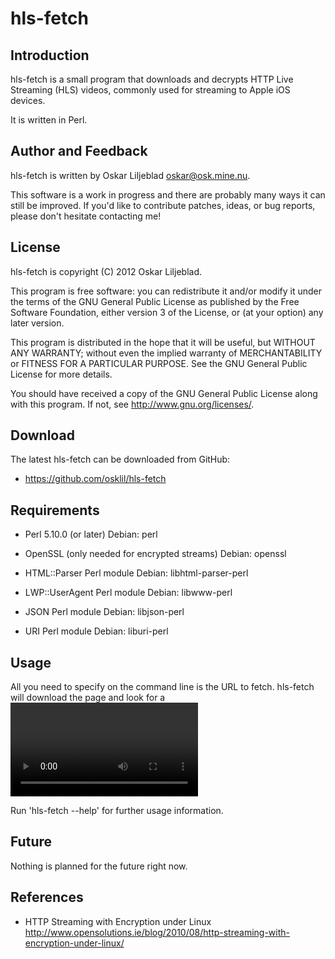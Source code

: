 hls-fetch
=========

Introduction
------------

hls-fetch is a small program that downloads and decrypts HTTP Live Streaming (HLS) videos,
commonly used for streaming to Apple iOS devices.

It is written in Perl.

Author and Feedback
-------------------

hls-fetch is written by Oskar Liljeblad <oskar@osk.mine.nu>.

This software is a work in progress and there are probably many ways it can
still be improved. If you'd like to contribute patches, ideas, or bug
reports, please don't hesitate contacting me!

License
-------

hls-fetch is copyright (C) 2012 Oskar Liljeblad.

This program is free software: you can redistribute it and/or modify
it under the terms of the GNU General Public License as published by
the Free Software Foundation, either version 3 of the License, or
(at your option) any later version.

This program is distributed in the hope that it will be useful,
but WITHOUT ANY WARRANTY; without even the implied warranty of
MERCHANTABILITY or FITNESS FOR A PARTICULAR PURPOSE.  See the
GNU General Public License for more details.

You should have received a copy of the GNU General Public License
along with this program.  If not, see <http://www.gnu.org/licenses/>.

Download
--------

The latest hls-fetch can be downloaded from GitHub:

 * <https://github.com/osklil/hls-fetch>

Requirements
------------

 * Perl 5.10.0 (or later)
   Debian: perl

 * OpenSSL (only needed for encrypted streams)
   Debian: openssl

 * HTML::Parser Perl module
   Debian: libhtml-parser-perl

 * LWP::UserAgent Perl module
   Debian: libwww-perl

 * JSON Perl module
   Debian: libjson-perl

 * URI Perl module
   Debian: liburi-perl

Usage
-----

All you need to specify on the command line is the URL to fetch.
hls-fetch will download the page and look for a <video> tag.
If you know the M3U playlist URL, then use the --playlist parameter
along with the URL to tell hls-fetch to download the playlist
directly.

Run 'hls-fetch --help' for further usage information.

Future
------

Nothing is planned for the future right now.

References
----------

 * HTTP Streaming with Encryption under Linux
   <http://www.opensolutions.ie/blog/2010/08/http-streaming-with-encryption-under-linux/>
